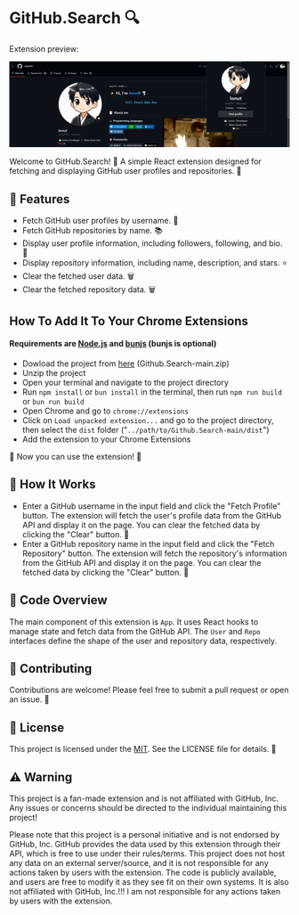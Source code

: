 # GitHub.Search 🔍

Extension preview:

<p align="center">
  <img src="./src/assets/banner.png" alt="GitHub User Fetcher Banner">
</p>

Welcome to GitHub.Search! 👋 A simple React extension designed for fetching and displaying GitHub user profiles and repositories. 📄

## 🎉 Features

- Fetch GitHub user profiles by username. 👤
- Fetch GitHub repositories by name. 📚
- Display user profile information, including followers, following, and bio. 📝
- Display repository information, including name, description, and stars. ⭐
- Clear the fetched user data. 🗑️
- Clear the fetched repository data. 🗑️

## How To Add It To Your Chrome Extensions

#### Requirements are [Node.js](https://nodejs.org/) and [bunjs](https://bun.sh/) (bunjs is optional)

- Dowload the project from [here](https://github.com/Ionut767/Github.Search/archive/refs/heads/main.zip) (Github.Search-main.zip)
- Unzip the project
- Open your terminal and navigate to the project directory
- Run `npm install` or `bun install` in the terminal, then run `npm run build` or `bun run build`
- Open Chrome and go to `chrome://extensions`
- Click on `Load unpacked extension...` and go to the project directory, then select the `dist` folder ("`../path/to/Github.Search-main/dist`")
- Add the extension to your Chrome Extensions

🎊 Now you can use the extension! 🚀

## 🔩 How It Works

- Enter a GitHub username in the input field and click the "Fetch Profile" button. The extension will fetch the user's profile data from the GitHub API and display it on the page. You can clear the fetched data by clicking the "Clear" button. 🔄
- Enter a GitHub repository name in the input field and click the "Fetch Repository" button. The extension will fetch the repository's information from the GitHub API and display it on the page. You can clear the fetched data by clicking the "Clear" button. 🔄

## 📝 Code Overview

The main component of this extension is `App`. It uses React hooks to manage state and fetch data from the GitHub API. The `User` and `Repo` interfaces define the shape of the user and repository data, respectively.

## 🤝 Contributing

Contributions are welcome! Please feel free to submit a pull request or open an issue. 🎉

## 📃 License

This project is licensed under the [MIT](/LICENSE). See the LICENSE file for details. 📝

## ⚠️ Warning

This project is a fan-made extension and is not affiliated with GitHub, Inc. Any issues or concerns should be directed to the individual maintaining this project!

Please note that this project is a personal initiative and is not endorsed by GitHub, Inc. GitHub provides the data used by this extension through their API, which is free to use under their rules/terms. This project does not host any data on an external server/source, and it is not responsible for any actions taken by users with the extension. The code is publicly available, and users are free to modify it as they see fit on their own systems. It is also not affiliated with GitHub, Inc.!!! I am not responsible for any actions taken by users with the extension.
